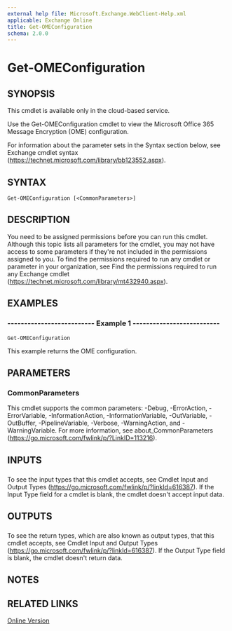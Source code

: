 ```yaml
---
external help file: Microsoft.Exchange.WebClient-Help.xml
applicable: Exchange Online
title: Get-OMEConfiguration
schema: 2.0.0
---
```


# Get-OMEConfiguration

## SYNOPSIS
This cmdlet is available only in the cloud-based service.

Use the Get-OMEConfiguration cmdlet to view the Microsoft Office 365 Message Encryption (OME) configuration.

For information about the parameter sets in the Syntax section below, see Exchange cmdlet syntax (https://technet.microsoft.com/library/bb123552.aspx).

## SYNTAX

```
Get-OMEConfiguration [<CommonParameters>]
```

## DESCRIPTION
You need to be assigned permissions before you can run this cmdlet. Although this topic lists all parameters for the cmdlet, you may not have access to some parameters if they're not included in the permissions assigned to you. To find the permissions required to run any cmdlet or parameter in your organization, see Find the permissions required to run any Exchange cmdlet (https://technet.microsoft.com/library/mt432940.aspx).

## EXAMPLES

### -------------------------- Example 1 --------------------------
```
Get-OMEConfiguration
```

This example returns the OME configuration.

## PARAMETERS

### CommonParameters
This cmdlet supports the common parameters: -Debug, -ErrorAction, -ErrorVariable, -InformationAction, -InformationVariable, -OutVariable, -OutBuffer, -PipelineVariable, -Verbose, -WarningAction, and -WarningVariable. For more information, see about_CommonParameters (https://go.microsoft.com/fwlink/p/?LinkID=113216).

## INPUTS

###  
To see the input types that this cmdlet accepts, see Cmdlet Input and Output Types (https://go.microsoft.com/fwlink/p/?linkId=616387). If the Input Type field for a cmdlet is blank, the cmdlet doesn't accept input data.

## OUTPUTS

###  
To see the return types, which are also known as output types, that this cmdlet accepts, see Cmdlet Input and Output Types (https://go.microsoft.com/fwlink/p/?linkId=616387). If the Output Type field is blank, the cmdlet doesn't return data.

## NOTES

## RELATED LINKS

[Online Version](https://technet.microsoft.com/library/48814519-35a5-4202-906a-9ce37e075fca.aspx)
